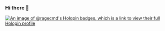 ### Hi there 👋

<!--
**Rage-cmd/Rage-cmd** is a ✨ _special_ ✨ repository because its `README.md` (this file) appears on your GitHub profile.

Here are some ideas to get you started:

- 🔭 I’m currently working on ...
- 🌱 I’m currently learning ...
- 👯 I’m looking to collaborate on ...
- 🤔 I’m looking for help with ...
- 💬 Ask me about ...
- 📫 How to reach me: ...
- 😄 Pronouns: ...
- ⚡ Fun fact: ...
-->
[![An image of @ragecmd's Holopin badges, which is a link to view their full Holopin profile](https://holopin.me/ragecmd)](https://holopin.io/@ragecmd)

